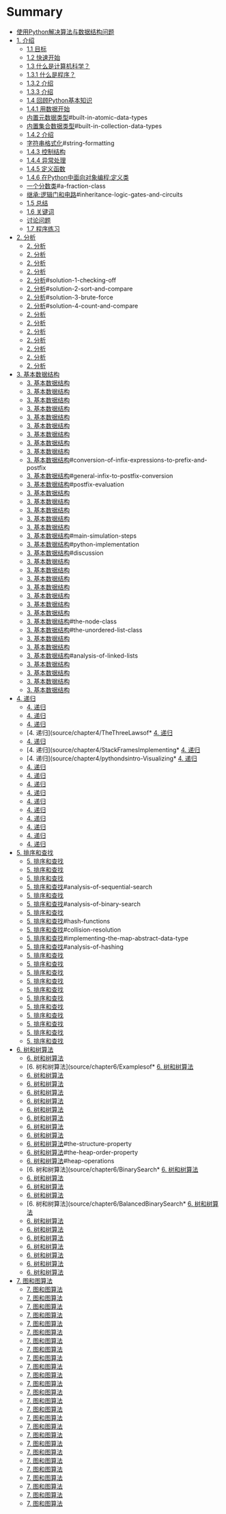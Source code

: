 # Summary
* [使用Python解决算法与数据结构问题](README.md)
* [1. 介绍](source/chapter1/1.Introduction.md)
	* [1.1 目标](source/chapter1/1.1Objectives.md)
	* [1.2 快速开始](source/chapter1/1.2GettingStarted.md)
	* [1.3 什么是计算机科学？](source/chapter1/1.3WhatIsComputerScience.md)
	* [1.3.1 什么是程序？](source/chapter1/WhatIsProgramming.md)
	* [1.3.2 介绍](source/chapter1/WhyStudyDataStructuresandAbstractDataTypes.md)
	* [1.3.3 介绍](source/chapter1/WhyStudyAlgorithms.md)
	* [1.4 回顾Python基本知识](source/chapter1/ReviewofBasicPython.md)
	* [1.4.1 用数据开始](source/chapter1/GettingStartedwithData.md)
	* [内置元数据类型](source/chapter1/GettingStartedwithData.md)#built-in-atomic-data-types
	* [内置集合数据类型](source/chapter1/GettingStartedwithData.md)#built-in-collection-data-types
	* [1.4.2 介绍](source/chapter1/InputandOutput.md)
	* [字符串格式化](source/chapter1/InputandOutput.md)#string-formatting
	* [1.4.3 控制结构](source/chapter1/ControlStructures.md)
	* [1.4.4 异常处理](source/chapter1/ExceptionHandling.md)
	* [1.4.5 定义函数](source/chapter1/DefiningFunctions.md)
	* [1.4.6 在Python中面向对象编程:定义类](source/chapter1/ObjectOrientedProgramminginPythonDefiningClasses.md)
	* [一个分数类](source/chapter1/ObjectOrientedProgramminginPythonDefiningClasses.md)#a-fraction-class
	* [继承:逻辑门和电路](source/chapter1/ObjectOrientedProgramminginPythonDefiningClasses.md)#inheritance-logic-gates-and-circuits
	* [1.5 总结](source/chapter1/Summary.md)
	* [1.6 关键词](source/chapter1/KeyTerms.md)
	* [讨论问题](source/chapter1/DiscussionQuestions.md)
	* [1.7 程序练习](source/chapter1/ProgrammingExercises.md)
* [2. 分析](source/chapter2/2.Introduction.md)
	* [2. 分析](source/chapter2/Objectives.md)
	* [2. 分析](source/chapter2/WhatIsAlgorithmAnalysis.md)
	* [2. 分析](source/chapter2/BigONotation.md)
	* [2. 分析](source/chapter2/AnAnagramDetectionExample.md)
	* [2. 分析](source/chapter2/AnAnagramDetectionExample.md)#solution-1-checking-off
	* [2. 分析](source/chapter2/AnAnagramDetectionExample.md)#solution-2-sort-and-compare
	* [2. 分析](source/chapter2/AnAnagramDetectionExample.md)#solution-3-brute-force
	* [2. 分析](source/chapter2/AnAnagramDetectionExample.md)#solution-4-count-and-compare
	* [2. 分析](source/chapter2/PerformanceofPythonDataStructures.md)
	* [2. 分析](source/chapter2/Lists.md)
	* [2. 分析](source/chapter2/Dictionaries.md)
	* [2. 分析](source/chapter2/Summary.md)
	* [2. 分析](source/chapter2/KeyTerms.md)
	* [2. 分析](source/chapter2/DiscussionQuestions.md)
	* [2. 分析](source/chapter2/ProgrammingExercises.md)
* [3. 基本数据结构](source/chapter3/Objectives.md)
	* [3. 基本数据结构](source/chapter3/Objectives.md)
	* [3. 基本数据结构](source/chapter3/WhatAreLinearStructures.md)
	* [3. 基本数据结构](source/chapter3/WhatisaStack.md)
	* [3. 基本数据结构](source/chapter3/TheStackAbstractDataType.md)
	* [3. 基本数据结构](source/chapter3/ImplementingaStackinPython.md)
	* [3. 基本数据结构](source/chapter3/SimpleBalancedParentheses.md)
	* [3. 基本数据结构](source/chapter3/BalancedSymbols(AGeneralCase).md)
	* [3. 基本数据结构](source/chapter3/ConvertingDecimalNumberstoBinaryNumbers.md)
	* [3. 基本数据结构](source/chapter3/InfixPrefixandPostfixExpressions.md)
	* [3. 基本数据结构](source/chapter3/InfixPrefixandPostfixExpressions.md)#conversion-of-infix-expressions-to-prefix-and-postfix
	* [3. 基本数据结构](source/chapter3/InfixPrefixandPostfixExpressions.md)#general-infix-to-postfix-conversion
	* [3. 基本数据结构](source/chapter3/InfixPrefixandPostfixExpressions.md)#postfix-evaluation
	* [3. 基本数据结构](source/chapter3/WhatIsaQueue.md)
	* [3. 基本数据结构](source/chapter3/TheQueueAbstractDataType.md)
	* [3. 基本数据结构](source/chapter3/ImplementingaQueueinPython.md)
	* [3. 基本数据结构](source/chapter3/SimulationHotPotato.md)
	* [3. 基本数据结构](source/chapter3/SimulationPrintingTasks.md)
	* [3. 基本数据结构](source/chapter3/SimulationPrintingTasks.md)#main-simulation-steps
	* [3. 基本数据结构](source/chapter3/SimulationPrintingTasks.md)#python-implementation
	* [3. 基本数据结构](source/chapter3/SimulationPrintingTasks.md)#discussion
	* [3. 基本数据结构](source/chapter3/WhatIsaDeque.md)
	* [3. 基本数据结构](source/chapter3/TheDequeAbstractDataType.md)
	* [3. 基本数据结构](source/chapter3/ImplementingaDequeinPython.md)
	* [3. 基本数据结构](source/chapter3/PalindromeChecker.md)
	* [3. 基本数据结构](source/chapter3/Lists.md)
	* [3. 基本数据结构](source/chapter3/TheUnorderedListAbstractDataType.md)
	* [3. 基本数据结构](source/chapter3/ImplementinganUnorderedListLinkedLists.md)
	* [3. 基本数据结构](source/chapter3/ImplementinganUnorderedListLinkedLists.md)#the-node-class
	* [3. 基本数据结构](source/chapter3/ImplementinganUnorderedListLinkedLists.md)#the-unordered-list-class
	* [3. 基本数据结构](source/chapter3/TheOrderedListAbstractDataType.md)
	* [3. 基本数据结构](source/chapter3/ImplementinganOrderedList.md)
	* [3. 基本数据结构](source/chapter3/ImplementinganOrderedList.md)#analysis-of-linked-lists
	* [3. 基本数据结构](source/chapter3/Summary.md)
	* [3. 基本数据结构](source/chapter3/KeyTerms.md)
	* [3. 基本数据结构](source/chapter3/DiscussionQuestions.md)
	* [3. 基本数据结构](source/chapter3/ProgrammingExercises.md)
* [4. 递归](source/chapter4/Objectives.md)
	* [4. 递归](source/chapter4/Objectives.md)
	* [4. 递归](source/chapter4/WhatIsRecursion.md)
	* [4. 递归](source/chapter4/pythondsCalculatingtheSumofaListofNumbers.md)
	* [4. 递归](source/chapter4/TheThreeLawsof* [4. 递归](source/chapter4.md)
	* [4. 递归](source/chapter4/pythondsConvertinganIntegertoaStringinAnyBase.md)
	* [4. 递归](source/chapter4/StackFramesImplementing* [4. 递归](source/chapter4.md)
	* [4. 递归](source/chapter4/pythondsintro-Visualizing* [4. 递归](source/chapter4.md)
	* [4. 递归](source/chapter4/pythondsSierpinskiTriangle.md)
	* [4. 递归](source/chapter4/ComplexRecursiveProblems.md)
	* [4. 递归](source/chapter4/TowerofHanoi.md)
	* [4. 递归](source/chapter4/ExploringaMaze.md)
	* [4. 递归](source/chapter4/DynamicProgramming.md)
	* [4. 递归](source/chapter4/Summary.md)
	* [4. 递归](source/chapter4/KeyTerms.md)
	* [4. 递归](source/chapter4/DiscussionQuestions.md)
	* [4. 递归](source/chapter4/Glossary.md)
	* [4. 递归](source/chapter4/pythondsProgrammingExercises.md)
* [5. 排序和查找](source/chapter5/Objectives.md)
	* [5. 排序和查找](source/chapter5/Objectives.md)
	* [5. 排序和查找](source/chapter5/searching.md)
	* [5. 排序和查找](source/chapter5/TheSequentialSearch.md)
	* [5. 排序和查找](source/chapter5/TheSequentialSearch.md)#analysis-of-sequential-search
	* [5. 排序和查找](source/chapter5/TheBinarySearch.md)
	* [5. 排序和查找](source/chapter5/TheBinarySearch.md)#analysis-of-binary-search
	* [5. 排序和查找](source/chapter5/Hashing.md)
	* [5. 排序和查找](source/chapter5/Hashing.md)#hash-functions
	* [5. 排序和查找](source/chapter5/Hashing.md)#collision-resolution
	* [5. 排序和查找](source/chapter5/Hashing.md)#implementing-the-map-abstract-data-type
	* [5. 排序和查找](source/chapter5/Hashing.md)#analysis-of-hashing
	* [5. 排序和查找](source/chapter5/sorting.md)
	* [5. 排序和查找](source/chapter5/TheBubbleSort.md)
	* [5. 排序和查找](source/chapter5/TheSelectionSort.md)
	* [5. 排序和查找](source/chapter5/TheInsertionSort.md)
	* [5. 排序和查找](source/chapter5/TheShellSort.md)
	* [5. 排序和查找](source/chapter5/TheMergeSort.md)
	* [5. 排序和查找](source/chapter5/TheQuickSort.md)
	* [5. 排序和查找](source/chapter5/Summary.md)
	* [5. 排序和查找](source/chapter5/KeyTerms.md)
	* [5. 排序和查找](source/chapter5/DiscussionQuestions.md)
	* [5. 排序和查找](source/chapter5/ProgrammingExercises.md)
* [6. 树和树算法](source/chapter6/Objectives.md)
	* [6. 树和树算法](source/chapter6/Objectives.md)
	* [6. 树和树算法](source/chapter6/Examplesof* [6. 树和树算法](source/chapter6.md)
	* [6. 树和树算法](source/chapter6/VocabularyandDefinitions.md)
	* [6. 树和树算法](source/chapter6/ListofListsRepresentation.md)
	* [6. 树和树算法](source/chapter6/NodesandReferences.md)
	* [6. 树和树算法](source/chapter6/ParseTree.md)
	* [6. 树和树算法](source/chapter6/TreeTraversals.md)
	* [6. 树和树算法](source/chapter6/PriorityQueueswithBinaryHeaps.md)
	* [6. 树和树算法](source/chapter6/BinaryHeapOperations.md)
	* [6. 树和树算法](source/chapter6/BinaryHeapImplementation.md)
	* [6. 树和树算法](source/chapter6/BinaryHeapImplementation.md)#the-structure-property
	* [6. 树和树算法](source/chapter6/BinaryHeapImplementation.md)#the-heap-order-property
	* [6. 树和树算法](source/chapter6/BinaryHeapImplementation.md)#heap-operations
	* [6. 树和树算法](source/chapter6/BinarySearch* [6. 树和树算法](source/chapter6.md)
	* [6. 树和树算法](source/chapter6/SearchTreeOperations.md)
	* [6. 树和树算法](source/chapter6/SearchTreeImplementation.md)
	* [6. 树和树算法](source/chapter6/SearchTreeAnalysis.md)
	* [6. 树和树算法](source/chapter6/BalancedBinarySearch* [6. 树和树算法](source/chapter6.md)
	* [6. 树和树算法](source/chapter6/AVLTreePerformance.md)
	* [6. 树和树算法](source/chapter6/AVLTreeImplementation.md)
	* [6. 树和树算法](source/chapter6/SummaryofMapADTImplementations.md)
	* [6. 树和树算法](source/chapter6/Summary.md)
	* [6. 树和树算法](source/chapter6/KeyTerms.md)
	* [6. 树和树算法](source/chapter6/DiscussionQuestions.md)
	* [6. 树和树算法](source/chapter6/ProgrammingExercises.md)
* [7. 图和图算法](source/chapter7/Objectives.md)
	* [7. 图和图算法](source/chapter7/Objectives.md)
	* [7. 图和图算法](source/chapter7/VocabularyandDefinitions.md)
	* [7. 图和图算法](source/chapter7/TheGraphAbstractDataType.md)
	* [7. 图和图算法](source/chapter7/AnAdjacencyMatrix.md)
	* [7. 图和图算法](source/chapter7/AnAdjacencyList.md)
	* [7. 图和图算法](source/chapter7/Implementation.md)
	* [7. 图和图算法](source/chapter7/TheWordLadderProblem.md)
	* [7. 图和图算法](source/chapter7/BuildingtheWordLadderGraph.md)
	* [7. 图和图算法](source/chapter7/ImplementingBreadthFirstSearch.md)
	* [7. 图和图算法](source/chapter7/BreadthFirstSearchAnalysis.md)
	* [7. 图和图算法](source/chapter7/TheKnightsTourProblem.md)
	* [7. 图和图算法](source/chapter7/BuildingtheKnightsTourGraph.md)
	* [7. 图和图算法](source/chapter7/ImplementingKnightsTour.md)
	* [7. 图和图算法](source/chapter7/KnightsTourAnalysis.md)
	* [7. 图和图算法](source/chapter7/GeneralDepthFirstSearch.md)
	* [7. 图和图算法](source/chapter7/DepthFirstSearchAnalysis.md)
	* [7. 图和图算法](source/chapter7/TopologicalSorting.md)
	* [7. 图和图算法](source/chapter7/StronglyConnectedComponents.md)
	* [7. 图和图算法](source/chapter7/ShortestPathProblems.md)
	* [7. 图和图算法](source/chapter7/DijkstrasAlgorithm.md)
	* [7. 图和图算法](source/chapter7/AnalysisofDijkstrasAlgorithm.md)
	* [7. 图和图算法](source/chapter7/PrimsSpanningTreeAlgorithm.md)
	* [7. 图和图算法](source/chapter7/Summary.md)
	* [7. 图和图算法](source/chapter7/KeyTerms.md)
	* [7. 图和图算法](source/chapter7/DiscussionQuestions.md)
	* [7. 图和图算法](source/chapter7/ProgrammingExercises.md)
